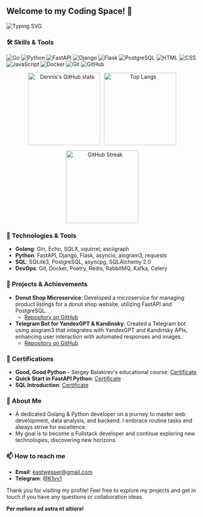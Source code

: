## Welcome to my Coding Space! 🌟

![Typing SVG](https://readme-typing-svg.demolab.com?font=Fira+Code&size=24&pause=1000&color=FF8C00&width=435&lines=Greetings%2C+fellows!+👋;Welcome+to+my+GitHub+profile!)

### 🛠 Skills & Tools

![Go](https://img.shields.io/badge/-Go-000?&logo=Go)
![Python](https://img.shields.io/badge/-Python-000?&logo=Python)
![FastAPI](https://img.shields.io/badge/-FastAPI-000?&logo=FastAPI)
![Django](https://img.shields.io/badge/-Django-000?&logo=Django)
![Flask](https://img.shields.io/badge/-Flask-000?&logo=Flask)
![PostgreSQL](https://img.shields.io/badge/-PostgreSQL-000?&logo=PostgreSQL)
![HTML](https://img.shields.io/badge/-HTML-000?&logo=HTML5)
![CSS](https://img.shields.io/badge/-CSS-000?&logo=CSS3)
![JavaScript](https://img.shields.io/badge/-JavaScript-000?&logo=JavaScript)
![Docker](https://img.shields.io/badge/-Docker-000?&logo=Docker)
![Git](https://img.shields.io/badge/-Git-000?&logo=Git)
![GitHub](https://img.shields.io/badge/-GitHub-000?&logo=GitHub)

<p align="center" style="display: flex; justify-content: center; gap: 10px; flex-wrap: wrap;">
  <img src="https://github-readme-stats.vercel.app/api?username=Eastwesser&show_icons=true&theme=radical" alt="Dennis's GitHub stats" height="190" />
  <img src="https://github-readme-stats.vercel.app/api/top-langs/?username=Eastwesser&layout=compact&theme=radical" alt="Top Langs" height="190" />
</p>
<p align="center">
  <img src="https://github-readme-streak-stats.herokuapp.com/?user=Eastwesser&theme=radical" alt="GitHub Streak" height="190" />
</p>


### 🔧 Technologies & Tools
- **Golang**: Gin, Echo, SQLX, squirrel, asciigraph
- **Python**: FastAPI, Django, Flask, asyncio, aiogram3, requests
- **SQL**: SQLite3, PostgreSQL, asyncpg, SQLAlchemy 2.0
- **DevOps**: Git, Docker, Poetry, Redis, RabbitMQ, Kafka, Celery

### 🌟 Projects & Achievements
- **Donut Shop Microservice**: Developed a microservice for managing product listings for a donut shop website, utilizing FastAPI and PostgreSQL.
  - [Repository on GitHub](https://github.com/Eastwesser/DonServalApi)
- **Telegram Bot for YandexGPT & Kandinsky**: Created a Telegram bot using aiogram3 that integrates with YandexGPT and Kandinsky APIs, enhancing user interaction with automated responses and images.
  - [Repository on GitHub](https://github.com/Eastwesser/CloudMiu)

### 📜 Certifications
- **Good, Good Python** - Sergey Balakirev's educational course: [Certificate](https://stepik.org/cert/2165774)
- **Quick Start in FastAPI Python**: [Certificate](https://stepik.org/cert/2363817)
- **SQL Introduction**: [Certificate](https://stepik.org/cert/2336687)

### 💬 About Me
- A dedicated Golang & Python developer on a journey to master web development, data analysis, and backend. I embrace routine tasks and always strive for excellence.
- My goal is to become a Fullstack developer and continue exploring new technologies, discovering new horizons.

### 📫 How to reach me
- **Email**: eastwesser@gmail.com
- **Telegram**: [@K1vv1](https://t.me/K1vv1)

Thank you for visiting my profile! Feel free to explore my projects and get in touch if you have any questions or collaboration ideas.

**Per meliora ad astra et altiora!**
